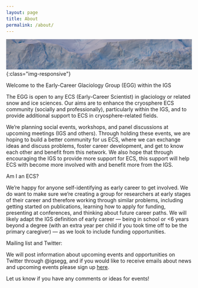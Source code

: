 ```yaml
---
layout: page
title: About
permalink: /about/
---
```

![A picture](assets/images/glacier_splash.jpg){:class="img-responsive"}

Welcome to the Early-Career Glaciology Group (EGG) within the IGS

The EGG is open to any ECS (Early-Career Scientist) in glaciology or related snow and ice sciences. Our aims are to enhance the cryosphere ECS community (socially and professionally), particularly within the IGS, and to provide additional support to ECS in cryosphere-related fields. 

We’re planning social events, workshops, and panel discussions at upcoming meetings (IGS and others). Through holding these events, we are hoping to build a better community for us ECS, where we can exchange ideas and discuss problems, foster career development, and get to know each other and benefit from this network. We also hope that through encouraging the IGS to provide more support for ECS, this support will help ECS with become more involved with and benefit more from the IGS. 

Am I an ECS?

We’re happy for anyone self-identifying as early career to get involved. We do want to make sure we’re creating a group for researchers at early stages of their career and therefore working through similar problems, including getting started on publications, learning how to apply for funding, presenting at conferences, and thinking about future career paths. We will likely adapt the IGS definition of early career — being in school or <6 years beyond a degree (with an extra year per child if you took time off to be the primary caregiver) — as we look to include funding opportunities. 

Mailing list and Twitter:

We will post information about upcoming events and opportunities on Twitter through @igsegg, and if you would like to receive emails about news and upcoming events please sign up [here](www.igsegg.org/join).

Let us know if you have any comments or ideas for events!


